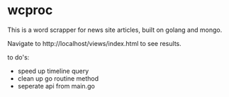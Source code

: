 # wcproc

This is a word scrapper for news site articles, built on golang and mongo.  

Navigate to http://localhost/views/index.html to see results.



to do's:
- speed up timeline query
- clean up go routine method
- seperate api from main.go

